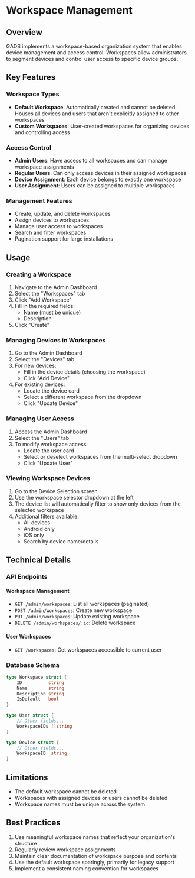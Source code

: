 # Workspace Management

## Overview
GADS implements a workspace-based organization system that enables device management and access control. Workspaces allow administrators to segment devices and control user access to specific device groups.

## Key Features

### Workspace Types
- **Default Workspace**: Automatically created and cannot be deleted. Houses all devices and users that aren't explicitly assigned to other workspaces
- **Custom Workspaces**: User-created workspaces for organizing devices and controlling access

### Access Control
- **Admin Users**: Have access to all workspaces and can manage workspace assignments
- **Regular Users**: Can only access devices in their assigned workspaces
- **Device Assignment**: Each device belongs to exactly one workspace
- **User Assignment**: Users can be assigned to multiple workspaces

### Management Features
- Create, update, and delete workspaces
- Assign devices to workspaces
- Manage user access to workspaces
- Search and filter workspaces
- Pagination support for large installations

## Usage

### Creating a Workspace
1. Navigate to the Admin Dashboard
2. Select the "Workspaces" tab
3. Click "Add Workspace"
4. Fill in the required fields:
   - Name (must be unique)
   - Description
5. Click "Create"

### Managing Devices in Workspaces
1. Go to the Admin Dashboard
2. Select the "Devices" tab
3. For new devices:
   - Fill in the device details (choosing the workspace)
   - Click "Add Device"
4. For existing devices:
   - Locate the device card
   - Select a different workspace from the dropdown
   - Click "Update Device"

### Managing User Access
1. Access the Admin Dashboard
2. Select the "Users" tab
3. To modify workspace access:
   - Locate the user card
   - Select or deselect workspaces from the multi-select dropdown
   - Click "Update User"

### Viewing Workspace Devices
1. Go to the Device Selection screen
2. Use the workspace selector dropdown at the left
3. The device list will automatically filter to show only devices from the selected workspace
4. Additional filters available:
   - All devices
   - Android only
   - iOS only
   - Search by device name/details

## Technical Details

### API Endpoints

#### Workspace Management
- `GET /admin/workspaces`: List all workspaces (paginated)
- `POST /admin/workspaces`: Create new workspace
- `PUT /admin/workspaces`: Update existing workspace
- `DELETE /admin/workspaces/:id`: Delete workspace

#### User Workspaces
- `GET /workspaces`: Get workspaces accessible to current user

### Database Schema
```go
type Workspace struct {
    ID          string
    Name        string
    Description string
    IsDefault   bool
}

type User struct {
    // Other fields...
    WorkspaceIDs []string
}

type Device struct {
    // Other fields...
    WorkspaceID  string
}
```

## Limitations

- The default workspace cannot be deleted
- Workspaces with assigned devices or users cannot be deleted
- Workspace names must be unique across the system

## Best Practices

1. Use meaningful workspace names that reflect your organization's structure
2. Regularly review workspace assignments
3. Maintain clear documentation of workspace purpose and contents
4. Use the default workspace sparingly, primarily for legacy support
5. Implement a consistent naming convention for workspaces
